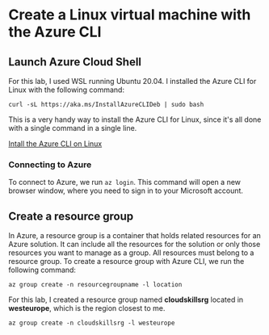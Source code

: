 # Create a Linux virtual machine with the Azure CLI

## Launch Azure Cloud Shell

For this lab, I used WSL running Ubuntu 20.04.
I installed the Azure CLI for Linux with the following command:

`curl -sL https://aka.ms/InstallAzureCLIDeb | sudo bash`

This is a very handy way to install the Azure CLI for Linux, since it's all done with a single command in a single line.

[Intall the Azure CLI on Linux](https://docs.microsoft.com/en-us/cli/azure/install-azure-cli-linux)

### Connecting to Azure

To connect to Azure, we run `az login`. This command will open a new browser window, where you need to sign in to your Microsoft account.

## Create a resource group

In Azure, a resource group is a container that holds related resources for an Azure solution. It can include all the resources for the solution or only those resources you want to manage as a group.
All resources must belong to a resource group.
To create a resource group with Azure CLI, we run the following command:

`az group create -n resourcegroupname -l location`

For this lab, I created a resource group named **cloudskillsrg** located in **westeurope**, which is the region closest to me.

`az group create -n cloudskillsrg -l westeurope`
